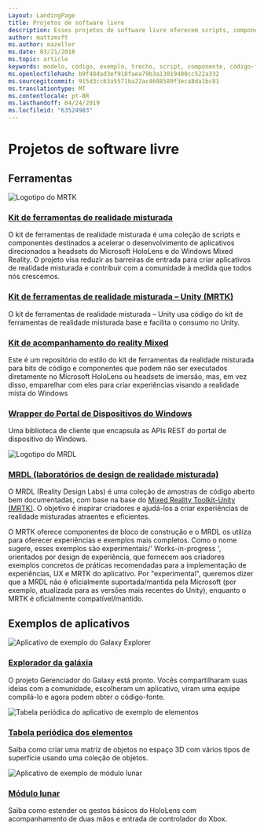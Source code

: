 ```yaml
---
Layout: LandingPage
title: Projetos de software livre
description: Esses projetos de software livre oferecem scripts, componentes, exemplos e exemplos de desenvolvimento de realidade mista na Microsoft que podem ajudar a acelerar seu desenvolvimento de realidade misturada.
author: mattzmsft
ms.author: mazeller
ms.date: 03/21/2018
ms.topic: article
keywords: modelo, código, exemplo, trecho, script, componente, código-fonte aberto, projeto
ms.openlocfilehash: b9f48dad3ef918faea79b3a13019400cc522a332
ms.sourcegitcommit: 915d3cc63a5571ba22ac4608589f3eca8da1bc81
ms.translationtype: MT
ms.contentlocale: pt-BR
ms.lasthandoff: 04/24/2019
ms.locfileid: "63524983"
---
```

# <a name="open-source-projects"></a>Projetos de software livre

## <a name="tools"></a>Ferramentas

![Logotipo do MRTK](images/MRTK_Logo_Rev.png)

### <a name="mixed-reality-toolkithttpsgithubcommicrosoftholotoolkit"></a>[Kit de ferramentas de realidade misturada](https://github.com/microsoft/HoloToolkit)

O kit de ferramentas de realidade misturada é uma coleção de scripts e componentes destinados a acelerar o desenvolvimento de aplicativos direcionados a headsets do Microsoft HoloLens e do Windows Mixed Reality. O projeto visa reduzir as barreiras de entrada para criar aplicativos de realidade misturada e contribuir com a comunidade à medida que todos nós crescemos. 

### <a name="mixed-reality-toolkit---unity-mrtkhttpsgithubcommicrosoftholotoolkit-unity"></a>[Kit de ferramentas de realidade misturada – Unity (MRTK)](https://github.com/microsoft/HoloToolkit-Unity)

O kit de ferramentas de realidade misturada – Unity usa código do kit de ferramentas de realidade misturada base e facilita o consumo no Unity. 

### <a name="mixed-reality-companion-kithttpsgithubcommicrosofthololenscompanionkit"></a>[Kit de acompanhamento do reality Mixed](https://github.com/Microsoft/HoloLensCompanionKit)

Este é um repositório do estilo do kit de ferramentas da realidade misturada para bits de código e componentes que podem não ser executados diretamente no Microsoft HoloLens ou headsets de imersão, mas, em vez disso, emparelhar com eles para criar experiências visando a realidade mista do Windows 

### <a name="windows-device-portal-wrapperhttpsgithubcommicrosoftwindowsdeviceportalwrapper"></a>[Wrapper do Portal de Dispositivos do Windows](https://github.com/Microsoft/WindowsDevicePortalWrapper)

Uma biblioteca de cliente que encapsula as APIs REST do portal de dispositivo do Windows.

![Logotipo do MRDL](images/MRDL_Logo_Rev.png)

### <a name="mixed-reality-design-labs-mrdlhttpsgithubcommicrosoftmrdesignlabsunity"></a>[MRDL (laboratórios de design de realidade misturada)](https://github.com/Microsoft/MRDesignLabs_Unity)

O MRDL (Reality Design Labs) é uma coleção de amostras de código aberto bem documentadas, com base na base do [Mixed Reality Toolkit-Unity (MRTK)](https://github.com/microsoft/HoloToolkit-Unity). O objetivo é inspirar criadores e ajudá-los a criar experiências de realidade misturadas atraentes e eficientes.

O MRTK oferece componentes de bloco de construção e o MRDL os utiliza para oferecer experiências e exemplos mais completos. Como o nome sugere, esses exemplos são experimentais/' Works-in-progress ', orientados por design de experiência, que fornecem aos criadores exemplos concretos de práticas recomendadas para a implementação de experiências, UX e MRTK do aplicativo. Por "experimental", queremos dizer que a MRDL não é oficialmente suportada/mantida pela Microsoft (por exemplo, atualizada para as versões mais recentes do Unity), enquanto o MRTK é oficialmente compatível/mantido.


## <a name="sample-apps"></a>Exemplos de aplicativos

![Aplicativo de exemplo do Galaxy Explorer](images/galaxyexplorer-tile.jpg)
### <a name="galaxy-explorergalaxy-explorermd"></a>[Explorador da galáxia](galaxy-explorer.md)

O projeto Gerenciador do Galaxy está pronto. Vocês compartilharam suas ideias com a comunidade, escolheram um aplicativo, viram uma equipe compilá-lo e agora podem obter o código-fonte. 

![Tabela periódica do aplicativo de exemplo de elementos](images/periodictableofelementsapp-tile.jpg)
### <a name="periodic-table-of-the-elementsperiodic-table-of-the-elementsmd"></a>[Tabela periódica dos elementos](periodic-table-of-the-elements.md)

Saiba como criar uma matriz de objetos no espaço 3D com vários tipos de superfície usando uma coleção de objetos.

![Aplicativo de exemplo de módulo lunar](images/lunar-module-tile.png)
### <a name="lunar-modulelunar-modulemd"></a>[Módulo lunar](lunar-module.md)

Saiba como estender os gestos básicos do HoloLens com acompanhamento de duas mãos e entrada de controlador do Xbox.




